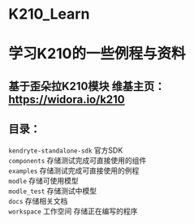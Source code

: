 # K210_Learn
学习K210的一些例程与资料
=====================
基于歪朵拉K210模块 维基主页：https://widora.io/k210
---------------------------------------------------

目录：
-------
`kendryte-standalone-sdk`     官方SDK<br>
`components`      存储测试完成可直接使用的组件<br>
`examples`            存储测试完成可直接使用的例程<br>
`modle`                   存储可使用模型<br>
`modle_test`         存储测试中模型<br>
`docs`                       存储相关文档<br>
`workspace`           工作空间 存储正在编写的程序<br>
